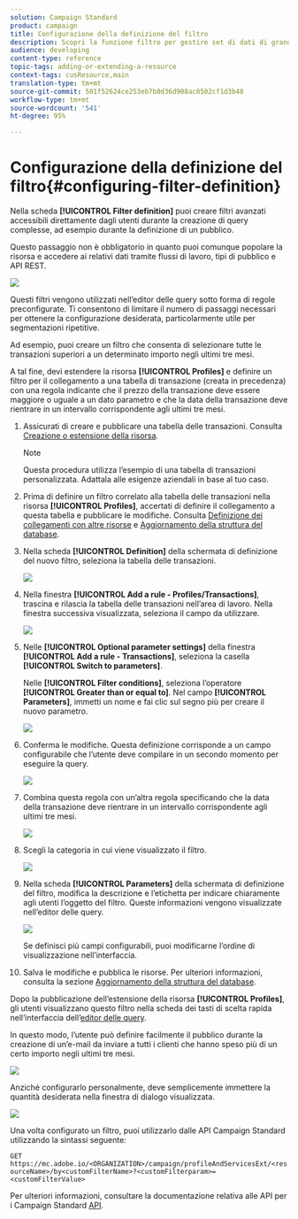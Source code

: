 ```yaml
---
solution: Campaign Standard
product: campaign
title: Configurazione della definizione del filtro
description: Scopri la funzione filtro per gestire set di dati di grandi dimensioni.
audience: developing
content-type: reference
topic-tags: adding-or-extending-a-resource
context-tags: cusResource,main
translation-type: tm+mt
source-git-commit: 501f52624ce253eb7b0d36d908ac8502cf1d3b48
workflow-type: tm+mt
source-wordcount: '541'
ht-degree: 95%

---
```



# Configurazione della definizione del filtro{#configuring-filter-definition}

Nella scheda **[!UICONTROL Filter definition]** puoi creare filtri avanzati accessibili direttamente dagli utenti durante la creazione di query complesse, ad esempio durante la definizione di un pubblico.

Questo passaggio non è obbligatorio in quanto puoi comunque popolare la risorsa e accedere ai relativi dati tramite flussi di lavoro, tipi di pubblico e API REST.

![](assets/custom_resource_filter-definition.png)

Questi filtri vengono utilizzati nell’editor delle query sotto forma di regole preconfigurate. Ti consentono di limitare il numero di passaggi necessari per ottenere la configurazione desiderata, particolarmente utile per segmentazioni ripetitive.

Ad esempio, puoi creare un filtro che consenta di selezionare tutte le transazioni superiori a un determinato importo negli ultimi tre mesi.

A tal fine, devi estendere la risorsa **[!UICONTROL Profiles]** e definire un filtro per il collegamento a una tabella di transazione (creata in precedenza) con una regola indicante che il prezzo della transazione deve essere maggiore o uguale a un dato parametro e che la data della transazione deve rientrare in un intervallo corrispondente agli ultimi tre mesi.

1. Assicurati di creare e pubblicare una tabella delle transazioni. Consulta [Creazione o estensione della risorsa](../../developing/using/creating-or-extending-the-resource.md).

   >[!NOTE]
   >
   >Questa procedura utilizza l’esempio di una tabella di transazioni personalizzata. Adattala alle esigenze aziendali in base al tuo caso.

1. Prima di definire un filtro correlato alla tabella delle transazioni nella risorsa **[!UICONTROL Profiles]**, accertati di definire il collegamento a questa tabella e pubblicare le modifiche. Consulta [Definizione dei collegamenti con altre risorse](../../developing/using/configuring-the-resource-s-data-structure.md#defining-links-with-other-resources) e [Aggiornamento della struttura del database](../../developing/using/updating-the-database-structure.md).
1. Nella scheda **[!UICONTROL Definition]** della schermata di definizione del nuovo filtro, seleziona la tabella delle transazioni.

   ![](assets/custom_resource_filter-definition_example-empty.png)

1. Nella finestra **[!UICONTROL Add a rule - Profiles/Transactions]**, trascina e rilascia la tabella delle transazioni nell’area di lavoro. Nella finestra successiva visualizzata, seleziona il campo da utilizzare.

   ![](assets/custom_resource_filter-definition_example-field.png)

1. Nelle **[!UICONTROL Optional parameter settings]** della finestra **[!UICONTROL Add a rule - Transactions]**, seleziona la casella **[!UICONTROL Switch to parameters]**.

   Nelle **[!UICONTROL Filter conditions]**, seleziona l’operatore **[!UICONTROL Greater than or equal to]**. Nel campo **[!UICONTROL Parameters]**, immetti un nome e fai clic sul segno più per creare il nuovo parametro.

   ![](assets/custom_resource_filter-definition_example-parameter.png)

1. Conferma le modifiche. Questa definizione corrisponde a un campo configurabile che l’utente deve compilare in un secondo momento per eseguire la query.

   ![](assets/custom_resource_filter-definition_ex_edit-rule.png)

1. Combina questa regola con un’altra regola specificando che la data della transazione deve rientrare in un intervallo corrispondente agli ultimi tre mesi.

   ![](assets/custom_resource_filter-definition_example.png)

1. Scegli la categoria in cui viene visualizzato il filtro.

   ![](assets/custom_resource_filter-definition_category.png)

1. Nella scheda **[!UICONTROL Parameters]** della schermata di definizione del filtro, modifica la descrizione e l’etichetta per indicare chiaramente agli utenti l’oggetto del filtro. Queste informazioni vengono visualizzate nell’editor delle query.

   ![](assets/custom_resource_filter-definition_parameters.png)

   Se definisci più campi configurabili, puoi modificarne l’ordine di visualizzazione nell’interfaccia.

1. Salva le modifiche e pubblica le risorse. Per ulteriori informazioni, consulta la sezione [Aggiornamento della struttura del database](../../developing/using/updating-the-database-structure.md).

Dopo la pubblicazione dell’estensione della risorsa **[!UICONTROL Profiles]**, gli utenti visualizzano questo filtro nella scheda dei tasti di scelta rapida nell’interfaccia dell’[editor delle query](../../automating/using/editing-queries.md).

In questo modo, l’utente può definire facilmente il pubblico durante la creazione di un’e-mail da inviare a tutti i clienti che hanno speso più di un certo importo negli ultimi tre mesi.

![](assets/custom_resource_filter-definition_email-audience.png)

Anziché configurarlo personalmente, deve semplicemente immettere la quantità desiderata nella finestra di dialogo visualizzata.

![](assets/custom_resource_filter-definition_email-audience_filter.png)

Una volta configurato un filtro, puoi utilizzarlo dalle API Campaign Standard utilizzando la sintassi seguente:

`GET https://mc.adobe.io/<ORGANIZATION>/campaign/profileAndServicesExt/<resourceName>/by<customFilterName>?<customFilterparam>=<customFilterValue>`

Per ulteriori informazioni, consultare la documentazione relativa alle API per i Campaign Standard [API](../../api/using/filtering.md#custom-filters).
